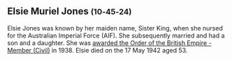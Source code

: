 ## Elsie Muriel Jones <small>(10‑45‑24)</small>

Elsie Jones was known by her maiden name, Sister King, when she nursed for the Australian Imperial Force (AIF). She subsequently married and had a son and a daughter. She was [awarded the Order of the British Empire - Member (Civil)](https://www.womenaustralia.info/exhib/honours/1938.html) in 1938. Elsie died on the 17 May 1942 aged 53.

<!-- http://onesearch.slq.qld.gov.au/permalink/f/1upgmng/slq_alma21218814090002061 -->
